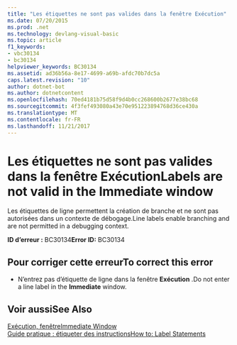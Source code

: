 ```yaml
---
title: "Les étiquettes ne sont pas valides dans la fenêtre Exécution"
ms.date: 07/20/2015
ms.prod: .net
ms.technology: devlang-visual-basic
ms.topic: article
f1_keywords:
- vbc30134
- bc30134
helpviewer_keywords: BC30134
ms.assetid: ad36b56a-8e17-4699-a69b-afdc70b7dc5a
caps.latest.revision: "10"
author: dotnet-bot
ms.author: dotnetcontent
ms.openlocfilehash: 70ed4181b75d58f9d4b0cc268600b2677e38bc68
ms.sourcegitcommit: 4f3fef493080a43e70e951223894768d36ce430a
ms.translationtype: MT
ms.contentlocale: fr-FR
ms.lasthandoff: 11/21/2017
---
```

# <a name="labels-are-not-valid-in-the-immediate-window"></a><span data-ttu-id="9d9b3-102">Les étiquettes ne sont pas valides dans la fenêtre Exécution</span><span class="sxs-lookup"><span data-stu-id="9d9b3-102">Labels are not valid in the Immediate window</span></span>
<span data-ttu-id="9d9b3-103">Les étiquettes de ligne permettent la création de branche et ne sont pas autorisées dans un contexte de débogage.</span><span class="sxs-lookup"><span data-stu-id="9d9b3-103">Line labels enable branching and are not permitted in a debugging context.</span></span>  
  
 <span data-ttu-id="9d9b3-104">**ID d’erreur :** BC30134</span><span class="sxs-lookup"><span data-stu-id="9d9b3-104">**Error ID:** BC30134</span></span>  
  
## <a name="to-correct-this-error"></a><span data-ttu-id="9d9b3-105">Pour corriger cette erreur</span><span class="sxs-lookup"><span data-stu-id="9d9b3-105">To correct this error</span></span>  
  
-   <span data-ttu-id="9d9b3-106">N’entrez pas d’étiquette de ligne dans la fenêtre **Exécution** .</span><span class="sxs-lookup"><span data-stu-id="9d9b3-106">Do not enter a line label in the **Immediate** window.</span></span>  
  
## <a name="see-also"></a><span data-ttu-id="9d9b3-107">Voir aussi</span><span class="sxs-lookup"><span data-stu-id="9d9b3-107">See Also</span></span>  
 [<span data-ttu-id="9d9b3-108">Exécution, fenêtre</span><span class="sxs-lookup"><span data-stu-id="9d9b3-108">Immediate Window</span></span>](/visualstudio/ide/reference/immediate-window)  
 [<span data-ttu-id="9d9b3-109">Guide pratique : étiqueter des instructions</span><span class="sxs-lookup"><span data-stu-id="9d9b3-109">How to: Label Statements</span></span>](../../visual-basic/programming-guide/program-structure/how-to-label-statements.md)
